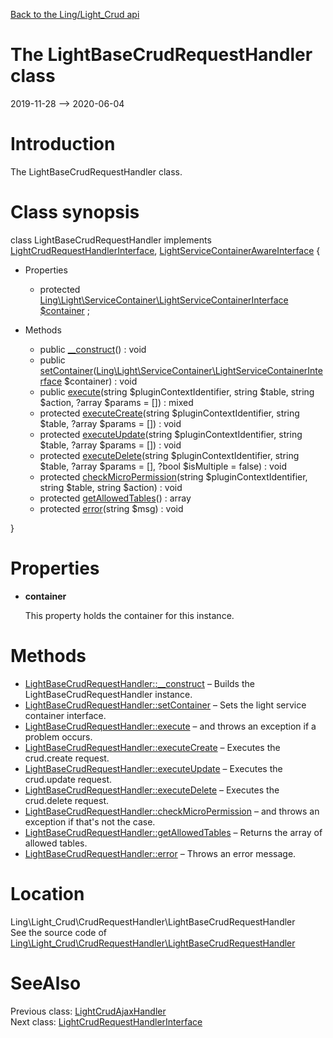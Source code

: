 [Back to the Ling/Light_Crud api](https://github.com/lingtalfi/Light_Crud/blob/master/doc/api/Ling/Light_Crud.md)



The LightBaseCrudRequestHandler class
================
2019-11-28 --> 2020-06-04






Introduction
============

The LightBaseCrudRequestHandler class.



Class synopsis
==============


class <span class="pl-k">LightBaseCrudRequestHandler</span> implements [LightCrudRequestHandlerInterface](https://github.com/lingtalfi/Light_Crud/blob/master/doc/api/Ling/Light_Crud/CrudRequestHandler/LightCrudRequestHandlerInterface.md), [LightServiceContainerAwareInterface](https://github.com/lingtalfi/Light/blob/master/doc/api/Ling/Light/ServiceContainer/LightServiceContainerAwareInterface.md) {

- Properties
    - protected [Ling\Light\ServiceContainer\LightServiceContainerInterface](https://github.com/lingtalfi/Light/blob/master/doc/api/Ling/Light/ServiceContainer/LightServiceContainerInterface.md) [$container](#property-container) ;

- Methods
    - public [__construct](https://github.com/lingtalfi/Light_Crud/blob/master/doc/api/Ling/Light_Crud/CrudRequestHandler/LightBaseCrudRequestHandler/__construct.md)() : void
    - public [setContainer](https://github.com/lingtalfi/Light_Crud/blob/master/doc/api/Ling/Light_Crud/CrudRequestHandler/LightBaseCrudRequestHandler/setContainer.md)([Ling\Light\ServiceContainer\LightServiceContainerInterface](https://github.com/lingtalfi/Light/blob/master/doc/api/Ling/Light/ServiceContainer/LightServiceContainerInterface.md) $container) : void
    - public [execute](https://github.com/lingtalfi/Light_Crud/blob/master/doc/api/Ling/Light_Crud/CrudRequestHandler/LightBaseCrudRequestHandler/execute.md)(string $pluginContextIdentifier, string $table, string $action, ?array $params = []) : mixed
    - protected [executeCreate](https://github.com/lingtalfi/Light_Crud/blob/master/doc/api/Ling/Light_Crud/CrudRequestHandler/LightBaseCrudRequestHandler/executeCreate.md)(string $pluginContextIdentifier, string $table, ?array $params = []) : void
    - protected [executeUpdate](https://github.com/lingtalfi/Light_Crud/blob/master/doc/api/Ling/Light_Crud/CrudRequestHandler/LightBaseCrudRequestHandler/executeUpdate.md)(string $pluginContextIdentifier, string $table, ?array $params = []) : void
    - protected [executeDelete](https://github.com/lingtalfi/Light_Crud/blob/master/doc/api/Ling/Light_Crud/CrudRequestHandler/LightBaseCrudRequestHandler/executeDelete.md)(string $pluginContextIdentifier, string $table, ?array $params = [], ?bool $isMultiple = false) : void
    - protected [checkMicroPermission](https://github.com/lingtalfi/Light_Crud/blob/master/doc/api/Ling/Light_Crud/CrudRequestHandler/LightBaseCrudRequestHandler/checkMicroPermission.md)(string $pluginContextIdentifier, string $table, string $action) : void
    - protected [getAllowedTables](https://github.com/lingtalfi/Light_Crud/blob/master/doc/api/Ling/Light_Crud/CrudRequestHandler/LightBaseCrudRequestHandler/getAllowedTables.md)() : array
    - protected [error](https://github.com/lingtalfi/Light_Crud/blob/master/doc/api/Ling/Light_Crud/CrudRequestHandler/LightBaseCrudRequestHandler/error.md)(string $msg) : void

}




Properties
=============

- <span id="property-container"><b>container</b></span>

    This property holds the container for this instance.
    
    



Methods
==============

- [LightBaseCrudRequestHandler::__construct](https://github.com/lingtalfi/Light_Crud/blob/master/doc/api/Ling/Light_Crud/CrudRequestHandler/LightBaseCrudRequestHandler/__construct.md) &ndash; Builds the LightBaseCrudRequestHandler instance.
- [LightBaseCrudRequestHandler::setContainer](https://github.com/lingtalfi/Light_Crud/blob/master/doc/api/Ling/Light_Crud/CrudRequestHandler/LightBaseCrudRequestHandler/setContainer.md) &ndash; Sets the light service container interface.
- [LightBaseCrudRequestHandler::execute](https://github.com/lingtalfi/Light_Crud/blob/master/doc/api/Ling/Light_Crud/CrudRequestHandler/LightBaseCrudRequestHandler/execute.md) &ndash; and throws an exception if a problem occurs.
- [LightBaseCrudRequestHandler::executeCreate](https://github.com/lingtalfi/Light_Crud/blob/master/doc/api/Ling/Light_Crud/CrudRequestHandler/LightBaseCrudRequestHandler/executeCreate.md) &ndash; Executes the crud.create request.
- [LightBaseCrudRequestHandler::executeUpdate](https://github.com/lingtalfi/Light_Crud/blob/master/doc/api/Ling/Light_Crud/CrudRequestHandler/LightBaseCrudRequestHandler/executeUpdate.md) &ndash; Executes the crud.update request.
- [LightBaseCrudRequestHandler::executeDelete](https://github.com/lingtalfi/Light_Crud/blob/master/doc/api/Ling/Light_Crud/CrudRequestHandler/LightBaseCrudRequestHandler/executeDelete.md) &ndash; Executes the crud.delete request.
- [LightBaseCrudRequestHandler::checkMicroPermission](https://github.com/lingtalfi/Light_Crud/blob/master/doc/api/Ling/Light_Crud/CrudRequestHandler/LightBaseCrudRequestHandler/checkMicroPermission.md) &ndash; and throws an exception if that's not the case.
- [LightBaseCrudRequestHandler::getAllowedTables](https://github.com/lingtalfi/Light_Crud/blob/master/doc/api/Ling/Light_Crud/CrudRequestHandler/LightBaseCrudRequestHandler/getAllowedTables.md) &ndash; Returns the array of allowed tables.
- [LightBaseCrudRequestHandler::error](https://github.com/lingtalfi/Light_Crud/blob/master/doc/api/Ling/Light_Crud/CrudRequestHandler/LightBaseCrudRequestHandler/error.md) &ndash; Throws an error message.





Location
=============
Ling\Light_Crud\CrudRequestHandler\LightBaseCrudRequestHandler<br>
See the source code of [Ling\Light_Crud\CrudRequestHandler\LightBaseCrudRequestHandler](https://github.com/lingtalfi/Light_Crud/blob/master/CrudRequestHandler/LightBaseCrudRequestHandler.php)



SeeAlso
==============
Previous class: [LightCrudAjaxHandler](https://github.com/lingtalfi/Light_Crud/blob/master/doc/api/Ling/Light_Crud/AjaxHandler/LightCrudAjaxHandler.md)<br>Next class: [LightCrudRequestHandlerInterface](https://github.com/lingtalfi/Light_Crud/blob/master/doc/api/Ling/Light_Crud/CrudRequestHandler/LightCrudRequestHandlerInterface.md)<br>
